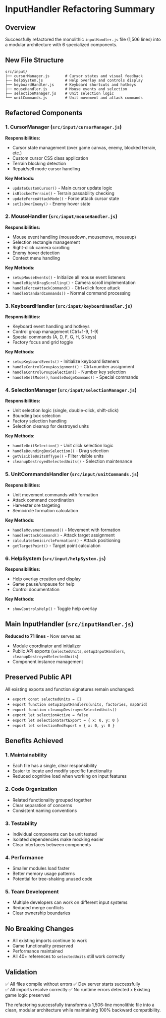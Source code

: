 # InputHandler Refactoring Summary

## Overview
Successfully refactored the monolithic `inputHandler.js` file (1,506 lines) into a modular architecture with 6 specialized components.

## New File Structure

```
src/input/
├── cursorManager.js       # Cursor states and visual feedback
├── helpSystem.js          # Help overlay and controls display
├── keyboardHandler.js     # Keyboard shortcuts and hotkeys
├── mouseHandler.js        # Mouse events and selection
├── selectionManager.js    # Unit selection logic
└── unitCommands.js        # Unit movement and attack commands
```

## Refactored Components

### 1. CursorManager (`src/input/cursorManager.js`)
**Responsibilities:**
- Cursor state management (over game canvas, enemy, blocked terrain, etc.)
- Custom cursor CSS class application
- Terrain blocking detection
- Repair/sell mode cursor handling

**Key Methods:**
- `updateCustomCursor()` - Main cursor update logic
- `isBlockedTerrain()` - Terrain passability checking
- `updateForceAttackMode()` - Force attack cursor state
- `setIsOverEnemy()` - Enemy hover state

### 2. MouseHandler (`src/input/mouseHandler.js`)
**Responsibilities:**
- Mouse event handling (mousedown, mousemove, mouseup)
- Selection rectangle management
- Right-click camera scrolling
- Enemy hover detection
- Context menu handling

**Key Methods:**
- `setupMouseEvents()` - Initialize all mouse event listeners
- `handleRightDragScrolling()` - Camera scroll implementation
- `handleForceAttackCommand()` - Ctrl+click force attack
- `handleStandardCommands()` - Normal command processing

### 3. KeyboardHandler (`src/input/keyboardHandler.js`)
**Responsibilities:**
- Keyboard event handling and hotkeys
- Control group management (Ctrl+1-9, 1-9)
- Special commands (A, D, F, G, H, S keys)
- Factory focus and grid toggle

**Key Methods:**
- `setupKeyboardEvents()` - Initialize keyboard listeners
- `handleControlGroupAssignment()` - Ctrl+number assignment
- `handleControlGroupSelection()` - Number key selection
- `handleSellMode()`, `handleDodgeCommand()` - Special commands

### 4. SelectionManager (`src/input/selectionManager.js`)
**Responsibilities:**
- Unit selection logic (single, double-click, shift-click)
- Bounding box selection
- Factory selection handling
- Selection cleanup for destroyed units

**Key Methods:**
- `handleUnitSelection()` - Unit click selection logic
- `handleBoundingBoxSelection()` - Drag selection
- `getVisibleUnitsOfType()` - Filter visible units
- `cleanupDestroyedSelectedUnits()` - Selection maintenance

### 5. UnitCommandsHandler (`src/input/unitCommands.js`)
**Responsibilities:**
- Unit movement commands with formation
- Attack command coordination
- Harvester ore targeting
- Semicircle formation calculation

**Key Methods:**
- `handleMovementCommand()` - Movement with formation
- `handleAttackCommand()` - Attack target assignment
- `calculateSemicircleFormation()` - Attack positioning
- `getTargetPoint()` - Target point calculation

### 6. HelpSystem (`src/input/helpSystem.js`)
**Responsibilities:**
- Help overlay creation and display
- Game pause/unpause for help
- Control documentation

**Key Methods:**
- `showControlsHelp()` - Toggle help overlay

## Main InputHandler (`src/inputHandler.js`)
**Reduced to 71 lines** - Now serves as:
- Module coordinator and initializer
- Public API exports (`selectedUnits`, `setupInputHandlers`, `cleanupDestroyedSelectedUnits`)
- Component instance management

## Preserved Public API
All existing exports and function signatures remain unchanged:
- `export const selectedUnits = []`
- `export function setupInputHandlers(units, factories, mapGrid)`
- `export function cleanupDestroyedSelectedUnits()`
- `export let selectionActive = false`
- `export let selectionStartExport = { x: 0, y: 0 }`
- `export let selectionEndExport = { x: 0, y: 0 }`

## Benefits Achieved

### 1. **Maintainability**
- Each file has a single, clear responsibility
- Easier to locate and modify specific functionality
- Reduced cognitive load when working on input features

### 2. **Code Organization**
- Related functionality grouped together
- Clear separation of concerns
- Consistent naming conventions

### 3. **Testability**
- Individual components can be unit tested
- Isolated dependencies make mocking easier
- Clear interfaces between components

### 4. **Performance**
- Smaller modules load faster
- Better memory usage patterns
- Potential for tree-shaking unused code

### 5. **Team Development**
- Multiple developers can work on different input systems
- Reduced merge conflicts
- Clear ownership boundaries

## No Breaking Changes
- All existing imports continue to work
- Game functionality preserved
- Performance maintained
- All 40+ references to `selectedUnits` still work correctly

## Validation
✅ All files compile without errors
✅ Dev server starts successfully  
✅ All imports resolve correctly
✅ No runtime errors detected
x Existing game logic preserved

The refactoring successfully transforms a 1,506-line monolithic file into a clean, modular architecture while maintaining 100% backward compatibility.
